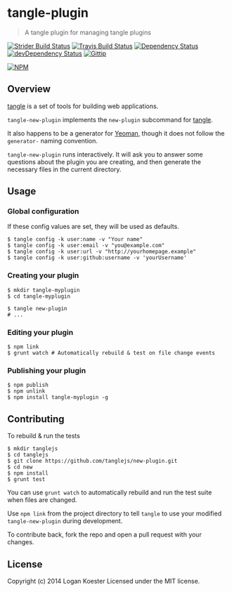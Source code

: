 # tangle-plugin

> A tangle plugin for managing tangle plugins

[![Strider Build Status](http://ci.ldk.io/tanglejs/plugin/badge)](https://ci.ldk.io/tanglejs/plugin/)
[![Travis Build Status](https://secure.travis-ci.org/tanglejs/plugin.png?branch=master)](http://travis-ci.org/tanglejs/plugin)
[![Dependency Status](https://david-dm.org/tanglejs/plugin.png)](https://david-dm.org/tanglejs/plugin)
[![devDependency Status](https://david-dm.org/tanglejs/plugin/dev-status.png)](https://david-dm.org/tanglejs/plugin#info=devDependencies)
[![Gittip](http://img.shields.io/gittip/logankoester.png)](https://www.gittip.com/logankoester/)

[![NPM](https://nodei.co/npm/tangle-plugin.png?downloads=true)](https://nodei.co/npm/tangle-plugin/)


## Overview

[tangle](https://github.com/tanglejs/tangle) is a set of tools
for building web applications.

`tangle-new-plugin` implements the `new-plugin` subcommand for
[tangle](https://github.com/tanglejs/tangle).

It also happens to be a generator for [Yeoman](http://yeoman.io), though
it does not follow the `generator-` naming convention.

`tangle-new-plugin` runs interactively. It will ask you to answer some
questions about the plugin you are creating, and then generate the necessary
files in the current directory.


## Usage

### Global configuration

If these config values are set, they will be used as defaults.

    $ tangle config -k user:name -v "Your name"
    $ tangle config -k user:email -v "you@example.com"
    $ tangle config -k user:url -v "http://yourhomepage.example"
    $ tangle config -k user:github:username -v 'yourUsername'

### Creating your plugin

    $ mkdir tangle-myplugin
    $ cd tangle-myplugin

    $ tangle new-plugin
    # ...

### Editing your plugin

    $ npm link
    $ grunt watch # Automatically rebuild & test on file change events

### Publishing your plugin

    $ npm publish
    $ npm unlink
    $ npm install tangle-myplugin -g


## Contributing

To rebuild & run the tests

    $ mkdir tanglejs
    $ cd tanglejs
    $ git clone https://github.com/tanglejs/new-plugin.git
    $ cd new
    $ npm install
    $ grunt test

You can use `grunt watch` to automatically rebuild and run the test suite when
files are changed.

Use `npm link` from the project directory to tell `tangle` to use
your modified `tangle-new-plugin` during development.

To contribute back, fork the repo and open a pull request with your changes.


## License

Copyright (c) 2014 Logan Koester
Licensed under the MIT license.


